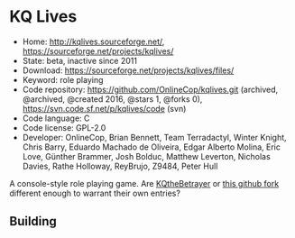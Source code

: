 # KQ Lives

- Home: http://kqlives.sourceforge.net/, https://sourceforge.net/projects/kqlives/
- State: beta, inactive since 2011
- Download: https://sourceforge.net/projects/kqlives/files/
- Keyword: role playing
- Code repository: https://github.com/OnlineCop/kqlives.git (archived, @archived, @created 2016, @stars 1, @forks 0), https://svn.code.sf.net/p/kqlives/code (svn)
- Code language: C
- Code license: GPL-2.0
- Developer: OnlineCop, Brian Bennett, Team Terradactyl, Winter Knight, Chris Barry, Eduardo Machado de Oliveira, Edgar Alberto Molina, Eric Love, Günther Brammer, Josh Bolduc, Matthew Leverton, Nicholas Davies, Rathe Holloway, ReyBrujo, Z9484, Peter Hull

A console-style role playing game.
Are [KQtheBetrayer](https://sourceforge.net/projects/kqthebetrayer/) or [this github fork](https://github.com/OnlineCop/kq-fork) different enough to
warrant their own entries?

## Building
